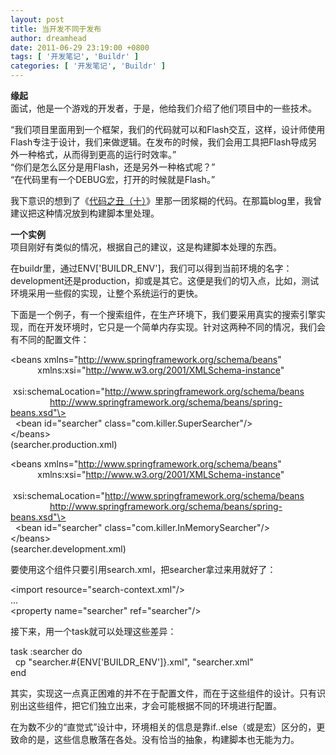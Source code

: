 ```yaml
---
layout: post
title: 当开发不同于发布
author: dreamhead
date: 2011-06-29 23:19:00 +0800
tags: [ '开发笔记', 'Buildr' ]
categories: [ '开发笔记', 'Buildr' ]
---
```


 **缘起**  
面试，他是一个游戏的开发者，于是，他给我们介绍了他们项目中的一些技术。  
  
“我们项目里面用到一个框架，我们的代码就可以和Flash交互，这样，设计师使用Flash专注于设计，我们来做逻辑。在发布的时候，我们会用工具把Flash导成另外一种格式，从而得到更高的运行时效率。”  
“你们是怎么区分是用Flash，还是另外一种格式呢？”  
“在代码里有一个DEBUG宏，打开的时候就是Flash。”  
  
我下意识的想到了《[代码之丑（十）](http://dreamhead.blogbus.com/logs/94446774.html)》里那一团浆糊的代码。在那篇blog里，我曾建议把这种情况放到构建脚本里处理。  
  
**一个实例**  
项目刚好有类似的情况，根据自己的建议，这是构建脚本处理的东西。  
  
在buildr里，通过ENV['BUILDR\_ENV']，我们可以得到当前环境的名字：development还是production，抑或是其它。这便是我们的切入点，比如，测试环境采用一些假的实现，让整个系统运行的更快。  
  
下面是一个例子，有一个搜索组件，在生产环境下，我们要采用真实的搜索引擎实现，而在开发环境时，它只是一个简单内存实现。针对这两种不同的情况，我们会有不同的配置文件：

\<beans xmlns="http://www.springframework.org/schema/beans"&nbsp;  
&nbsp; &nbsp; &nbsp; &nbsp; &nbsp; &nbsp;xmlns:xsi="http://www.w3.org/2001/XMLSchema-instance"  
&nbsp; &nbsp; &nbsp; &nbsp; &nbsp; &nbsp;xsi:schemaLocation="http://www.springframework.org/schema/beans  
&nbsp; &nbsp; &nbsp; &nbsp; &nbsp; &nbsp; &nbsp; &nbsp; http://www.springframework.org/schema/beans/spring-beans.xsd"\>  
&nbsp; \<bean id="searcher" class="com.killer.SuperSearcher"/\>  
\</beans\>  
(searcher.production.xml)

\<beans xmlns="http://www.springframework.org/schema/beans"  
&nbsp; &nbsp; &nbsp; &nbsp; &nbsp; &nbsp;xmlns:xsi="http://www.w3.org/2001/XMLSchema-instance"  
&nbsp; &nbsp; &nbsp; &nbsp; &nbsp; &nbsp;xsi:schemaLocation="http://www.springframework.org/schema/beans  
&nbsp; &nbsp; &nbsp; &nbsp; &nbsp; &nbsp; &nbsp; &nbsp; http://www.springframework.org/schema/beans/spring-beans.xsd"\>  
&nbsp; \<bean id="searcher" class="com.killer.InMemorySearcher"/\>  
\</beans\>  
(searcher.development.xml)

要使用这个组件只要引用search.xml，把searcher拿过来用就好了：

\<import resource="search-context.xml"/\>  
...  
\<property name="searcher" ref="searcher"/\>

接下来，用一个task就可以处理这些差异：

task :searcher do  
&nbsp; cp "searcher.#{ENV['BUILDR\_ENV']}.xml", "searcher.xml"  
end  
  
其实，实现这一点真正困难的并不在于配置文件，而在于这些组件的设计。只有识别出这些组件，把它们独立出来，才会可能根据不同的环境进行配置。  
  
在为数不少的“直觉式”设计中，环境相关的信息是靠if..else（或是宏）区分的，更致命的是，这些信息散落在各处。没有恰当的抽象，构建脚本也无能为力。



